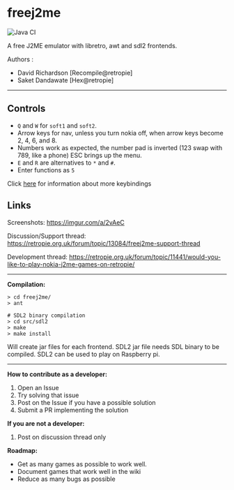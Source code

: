 # freej2me

![Java CI](https://github.com/hex007/freej2me/workflows/Java%20CI/badge.svg)

A free J2ME emulator with libretro, awt and sdl2 frontends.

Authors :
- David Richardson [Recompile@retropie]
- Saket Dandawate  [Hex@retropie]

---

## Controls

* `Q` and `W` for `soft1` and `soft2`.
* Arrow keys for nav, unless you turn nokia off, when arrow keys become 2, 4, 6, and 8.
* Numbers work as expected, the number pad is inverted (123 swap with 789, like a phone) ESC brings up the menu.
* `E` and `R` are alternatives to `*` and `#`.
* Enter functions as `5`

Click [here](KEYMAP.md) for information about more keybindings

## Links
Screenshots:
  https://imgur.com/a/2vAeC

Discussion/Support thread:
  https://retropie.org.uk/forum/topic/13084/freej2me-support-thread

Development thread:
  https://retropie.org.uk/forum/topic/11441/would-you-like-to-play-nokia-j2me-games-on-retropie/

----
**Compilation:**
```
> cd freej2me/
> ant

# SDL2 binary compilation
> cd src/sdl2
> make
> make install
```
Will create jar files for each frontend. SDL2 jar file needs SDL binary to be compiled. SDL2 can be used to play on Raspberry pi.


---
**How to contribute as a developer:**
  1) Open an Issue
  2) Try solving that issue
  3) Post on the Issue if you have a possible solution
  4) Submit a PR implementing the solution

**If you are not a developer:**
  1) Post on discussion thread only

**Roadmap:**
  - Get as many games as possible to work well.
  - Document games that work well in the wiki
  - Reduce as many bugs as possible